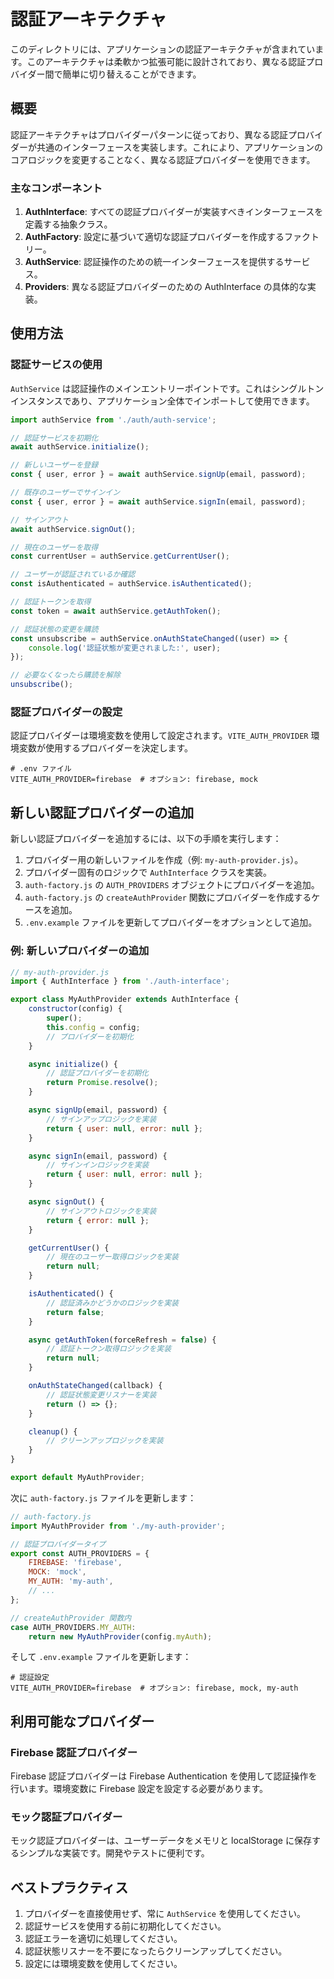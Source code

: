 # 認証アーキテクチャ

このディレクトリには、アプリケーションの認証アーキテクチャが含まれています。このアーキテクチャは柔軟かつ拡張可能に設計されており、異なる認証プロバイダー間で簡単に切り替えることができます。

## 概要

認証アーキテクチャはプロバイダーパターンに従っており、異なる認証プロバイダーが共通のインターフェースを実装します。これにより、アプリケーションのコアロジックを変更することなく、異なる認証プロバイダーを使用できます。

### 主なコンポーネント

1. **AuthInterface**: すべての認証プロバイダーが実装すべきインターフェースを定義する抽象クラス。
2. **AuthFactory**: 設定に基づいて適切な認証プロバイダーを作成するファクトリー。
3. **AuthService**: 認証操作のための統一インターフェースを提供するサービス。
4. **Providers**: 異なる認証プロバイダーのための AuthInterface の具体的な実装。

## 使用方法

### 認証サービスの使用

`AuthService` は認証操作のメインエントリーポイントです。これはシングルトンインスタンスであり、アプリケーション全体でインポートして使用できます。

```javascript
import authService from './auth/auth-service';

// 認証サービスを初期化
await authService.initialize();

// 新しいユーザーを登録
const { user, error } = await authService.signUp(email, password);

// 既存のユーザーでサインイン
const { user, error } = await authService.signIn(email, password);

// サインアウト
await authService.signOut();

// 現在のユーザーを取得
const currentUser = authService.getCurrentUser();

// ユーザーが認証されているか確認
const isAuthenticated = authService.isAuthenticated();

// 認証トークンを取得
const token = await authService.getAuthToken();

// 認証状態の変更を購読
const unsubscribe = authService.onAuthStateChanged((user) => {
    console.log('認証状態が変更されました:', user);
});

// 必要なくなったら購読を解除
unsubscribe();
```

### 認証プロバイダーの設定

認証プロバイダーは環境変数を使用して設定されます。`VITE_AUTH_PROVIDER` 環境変数が使用するプロバイダーを決定します。

```
# .env ファイル
VITE_AUTH_PROVIDER=firebase  # オプション: firebase, mock
```

## 新しい認証プロバイダーの追加

新しい認証プロバイダーを追加するには、以下の手順を実行します：

1. プロバイダー用の新しいファイルを作成（例: `my-auth-provider.js`）。
2. プロバイダー固有のロジックで `AuthInterface` クラスを実装。
3. `auth-factory.js` の `AUTH_PROVIDERS` オブジェクトにプロバイダーを追加。
4. `auth-factory.js` の `createAuthProvider` 関数にプロバイダーを作成するケースを追加。
5. `.env.example` ファイルを更新してプロバイダーをオプションとして追加。

### 例: 新しいプロバイダーの追加

```javascript
// my-auth-provider.js
import { AuthInterface } from './auth-interface';

export class MyAuthProvider extends AuthInterface {
    constructor(config) {
        super();
        this.config = config;
        // プロバイダーを初期化
    }

    async initialize() {
        // 認証プロバイダーを初期化
        return Promise.resolve();
    }

    async signUp(email, password) {
        // サインアップロジックを実装
        return { user: null, error: null };
    }

    async signIn(email, password) {
        // サインインロジックを実装
        return { user: null, error: null };
    }

    async signOut() {
        // サインアウトロジックを実装
        return { error: null };
    }

    getCurrentUser() {
        // 現在のユーザー取得ロジックを実装
        return null;
    }

    isAuthenticated() {
        // 認証済みかどうかのロジックを実装
        return false;
    }

    async getAuthToken(forceRefresh = false) {
        // 認証トークン取得ロジックを実装
        return null;
    }

    onAuthStateChanged(callback) {
        // 認証状態変更リスナーを実装
        return () => {};
    }

    cleanup() {
        // クリーンアップロジックを実装
    }
}

export default MyAuthProvider;
```

次に `auth-factory.js` ファイルを更新します：

```javascript
// auth-factory.js
import MyAuthProvider from './my-auth-provider';

// 認証プロバイダータイプ
export const AUTH_PROVIDERS = {
    FIREBASE: 'firebase',
    MOCK: 'mock',
    MY_AUTH: 'my-auth',
    // ...
};

// createAuthProvider 関数内
case AUTH_PROVIDERS.MY_AUTH:
    return new MyAuthProvider(config.myAuth);
```

そして `.env.example` ファイルを更新します：

```
# 認証設定
VITE_AUTH_PROVIDER=firebase  # オプション: firebase, mock, my-auth
```

## 利用可能なプロバイダー

### Firebase 認証プロバイダー

Firebase 認証プロバイダーは Firebase Authentication を使用して認証操作を行います。環境変数に Firebase 設定を設定する必要があります。

### モック認証プロバイダー

モック認証プロバイダーは、ユーザーデータをメモリと localStorage に保存するシンプルな実装です。開発やテストに便利です。

## ベストプラクティス

1. プロバイダーを直接使用せず、常に `AuthService` を使用してください。
2. 認証サービスを使用する前に初期化してください。
3. 認証エラーを適切に処理してください。
4. 認証状態リスナーを不要になったらクリーンアップしてください。
5. 設定には環境変数を使用してください。
